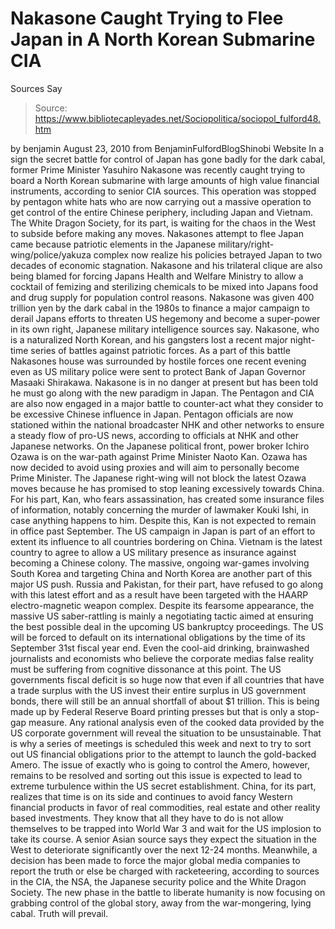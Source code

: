# Nakasone Caught Trying to Flee Japan in A North Korean Submarine CIA 
Sources Say

> Source: https://www.bibliotecapleyades.net/Sociopolitica/sociopol_fulford48.htm

by benjamin
August 23, 2010
from
BenjaminFulfordBlogShinobi Website
In a sign the secret battle for control of Japan has gone badly for the dark
cabal, former Prime Minister Yasuhiro Nakasone was recently caught trying to
board a North Korean submarine with large amounts of high value financial
instruments, according to senior CIA sources.
This operation was stopped by
pentagon white hats who are now carrying out a massive operation to get
control of the entire Chinese periphery, including Japan and Vietnam. The
White Dragon Society, for its part, is waiting for the chaos in the West to
subside before making any moves.
Nakasones attempt to flee Japan came because patriotic elements in the
Japanese military/right-wing/police/yakuza complex now realize his policies
betrayed Japan to two decades of economic stagnation. Nakasone and his
trilateral clique are also being blamed for forcing Japans Health and
Welfare Ministry to allow a cocktail of femizing and sterilizing chemicals
to be mixed into Japans food and drug supply for population control
reasons.
Nakasone was given 400 trillion yen by the dark cabal in the 1980s to
finance a major campaign to derail Japans efforts to threaten US hegemony
and become a super-power in its own right, Japanese military intelligence
sources say.
Nakasone, who is a naturalized North Korean, and his gangsters
lost a recent major night-time series of battles against patriotic forces.
As a part of this battle Nakasones house was surrounded by hostile forces
one recent evening even as US military police were sent to protect Bank of
Japan Governor Masaaki Shirakawa.
Nakasone is in no danger at present but
has been told he must go along with the new paradigm in Japan.
The Pentagon and CIA are also now engaged in a major battle to counter-act
what they consider to be excessive Chinese influence in Japan. Pentagon
officials are now stationed within the national broadcaster NHK and other
networks to ensure a steady flow of pro-US news, according to officials at
NHK and other Japanese networks.
On the Japanese political front, power broker Ichiro Ozawa is on the
war-path against Prime Minister Naoto Kan.
Ozawa has now decided to avoid
using proxies and will aim to personally become Prime Minister. The Japanese
right-wing will not block the latest Ozawa moves because he has promised to
stop leaning excessively towards China. For his part, Kan, who fears
assassination, has created some insurance files of information, notably
concerning the murder of lawmaker Kouki Ishi, in case anything happens to
him. Despite this, Kan is not expected to remain in office past September.
The US campaign in Japan is part of an effort to extent its influence to all
countries bordering on China. Vietnam is the latest country to agree to
allow a US military presence as insurance against becoming a Chinese colony.
The massive, ongoing war-games involving South Korea and targeting China and
North Korea are another part of this major US push.
Russia and Pakistan, for their part, have refused to go along with this
latest effort and as a result have been targeted with
the HAARP
electro-magnetic weapon complex.
Despite its fearsome appearance, the massive US saber-rattling is mainly a
negotiating tactic aimed at ensuring the best possible deal in the upcoming
US bankruptcy proceedings. The US will be forced to default on its
international obligations by the time of its September 31st fiscal year end.
Even the cool-aid drinking, brainwashed journalists and economists who
believe the corporate medias false reality must be suffering from cognitive
dissonance at this point. The US governments fiscal deficit is so huge now
that even if all countries that have a trade surplus with the US invest
their entire surplus in US government bonds, there will still be an annual
shortfall of about $1 trillion.
This is being made up by
Federal Reserve
Board printing presses but that is only a stop-gap measure. Any rational
analysis even of the cooked data provided by the US corporate government
will reveal the situation to be unsustainable.
That is why a series of meetings is scheduled this week and next to try to
sort out US financial obligations prior to the attempt to launch the
gold-backed Amero.
The issue of exactly who is going to control
the Amero,
however, remains to be resolved and sorting out this issue is expected to
lead to extreme turbulence within the US secret establishment.
China, for its part, realizes that time is on its side and continues to
avoid fancy Western financial products in favor of real commodities, real
estate and other reality based investments. They know that all they have to
do is not allow themselves to be trapped into World War 3 and wait for the
US implosion to take its course.
A senior Asian source says they expect the
situation in the West to deteriorate significantly over the next 12-24
months.
Meanwhile, a decision has been made to force the major
global media
companies to report the truth or else be charged with racketeering,
according to sources in the CIA,
the NSA, the Japanese security police and
the White Dragon Society.
The new phase in the battle to liberate humanity
is now focusing on grabbing control of the global story, away from the
war-mongering, lying cabal.
Truth will prevail.
